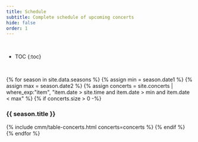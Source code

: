 ```yaml
---
title: Schedule
subtitle: Complete schedule of upcoming concerts
hide: false
order: 1
---
```


<br>

* TOC
{:toc}

<br/>

{% for season in site.data.seasons %}
{% assign min = season.date1 %}
{% assign max = season.date2 %}
{% assign concerts = site.concerts | where_exp:"item", "item.date > site.time
and item.date > min and item.date < max" %}
{% if concerts.size > 0 -%}
### {{ season.title }}
{% include cmm/table-concerts.html concerts=concerts %}
{% endif %}
{% endfor %}
